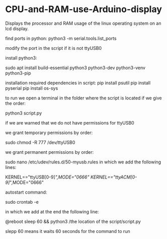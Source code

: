 # CPU-and-RAM-use-Arduino-display
Displays the processor and RAM usage of the linux operating system on an lcd display.

find ports in python:
  python3 -m serial.tools.list_ports 

  modify the port in the script if it is not ttyUSB0

  install python3:
 
  sudo apt install build-essential python3 python3-dev python3-venv python3-pip


  installation required dependencies in script:
  pip install psutil
  pip install pyserial
  pip install os-sys

  to run we open a terminal in the folder where the script is located
  if we give the order:
  
  python3 script.py

  
 if we are warned that we do not have permissions for ttyUSB0

 we grant temporary permissions by order:

  sudo chmod -R 777 /dev/ttyUSB0
  

  we grant permanent permissions by order: 

  sudo nano /etc/udev/rules.d/50-myusb.rules
  in which we add the following lines:

  KERNEL=="ttyUSB[0-9]*",MODE="0666"
  KERNEL=="ttyACM[0-9]*",MODE="0666"

  autostart command:

  sudo crontab -e

  in which we add at the end the following line:

   @reboot sleep 60 && python3 /the location of the script/script.py
   
   slepp 60 means it waits 60 seconds for the command to run
   
